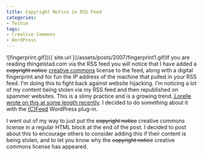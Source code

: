 ```yaml
---
title: Copyright Notice in RSS Feed
categories:
- Techie
tags:
- Creative Commons
- WordPress
---
```


![fingerprint.gif]({{ site.url }}/assets/posts/2007/fingerprint1.gif)If you are reading thingelstad.com via the RSS feed you will notice that I have added a <strike>copyright notice</strike> [creative commons](http://creativecommons.org/) license to the feed, along with a digital fingerprint and for fun the IP address of the machine that pulled in your RSS feed. I'm doing this to fight back against website hijacking.
I'm noticing a lot of my content being stolen via my RSS feed and then republished on spammer websites. This is a slimy practice and is a growing trend.[ Lorelle wrote on this at some length recently](http://thingelstad.com/s/2006/04/10/what-do-you-do-when-someone-steals-your-content/img). I decided to do something about it with the [(C)Feed](http://wordpress.org/extend/plugins/copyfeed/) WordPress plug-in.

I went out of my way to just put the <strike>copyright notice</strike> creative commons license in a regular HTML block at the end of the post. I decided to post about this to encourage others to consider adding this if their content is being stolen, and to let you know why the <strike>copyright notice</strike> creative commons license has appeared.
